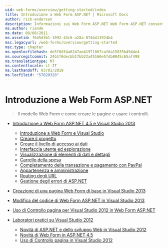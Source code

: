 ```yaml
---
uid: web-forms/overview/getting-started/index
title: Introduzione a Web Form ASP.NET | Microsoft Docs
author: rick-anderson
description: Informazioni sui Web Form ASP.NET Web Form ASP.NET consente di creare siti Web dinamici usando un modello noto di trascinamento e rilascio, basata su eventi. Un'area di progettazione e hund...
ms.author: riande
ms.date: 08/08/2011
ms.assetid: f645d3b1-1092-43c6-a28a-074b413924b4
msc.legacyurl: /web-forms/overview/getting-started
msc.type: chapter
ms.openlocfilehash: de5f8df4a6247ae41971867cafda15835b4944e4
ms.sourcegitcommit: 24b1f6decbb17bb22a45166e5fdb0845c65af498
ms.translationtype: MT
ms.contentlocale: it-IT
ms.lasthandoff: 03/01/2019
ms.locfileid: "57020328"
---
```

<a name="getting-started-with-aspnet-web-forms"></a>Introduzione a Web Form ASP.NET
====================
> Il modello Web Form e come creare le pagine e usare i controlli.


- [Introduzione a Web Form ASP.NET 4.5 e Visual Studio 2013](getting-started-with-aspnet-45-web-forms/index.md)

    - [Introduzione a Web Form e Visual Studio](getting-started-with-aspnet-45-web-forms/introduction-and-overview.md)
    - [Creare il progetto](getting-started-with-aspnet-45-web-forms/create-the-project.md)
    - [Creare il livello di accesso ai dati](getting-started-with-aspnet-45-web-forms/create_the_data_access_layer.md)
    - [Interfaccia utente ed esplorazione](getting-started-with-aspnet-45-web-forms/ui_and_navigation.md)
    - [Visualizzazione di elementi di dati e dettagli](getting-started-with-aspnet-45-web-forms/display_data_items_and_details.md)
    - [Carrello della spesa](getting-started-with-aspnet-45-web-forms/shopping-cart.md)
    - [Completamento della transazione e pagamento con PayPal](getting-started-with-aspnet-45-web-forms/checkout-and-payment-with-paypal.md)
    - [Appartenenza e amministrazione](getting-started-with-aspnet-45-web-forms/membership-and-administration.md)
    - [Routing degli URL](getting-started-with-aspnet-45-web-forms/url-routing.md)
    - [Gestione degli errori di ASP.NET](getting-started-with-aspnet-45-web-forms/aspnet-error-handling.md)
- [Creazione di una pagina Web Form di base in Visual Studio 2013](creating-a-basic-web-forms-page.md)
- [Modifica del codice di Web Form ASP.NET in Visual Studio 2013](code-editing-in-web-forms-pages.md)
- [Uso di Controllo pagina per Visual Studio 2012 in Web Form ASP.NET](using-page-inspector-in-a-visual-studio-11-beta-web-forms-project.md)
- [Laboratori pratici su Visual Studio 2012](hands-on-labs/index.md)

    - [Novità di ASP.NET e dello sviluppo Web in Visual Studio 2012](hands-on-labs/whats-new-in-aspnet-and-web-development-in-visual-studio-2012.md)
    - [Novità di Web Form in ASP.NET 4.5](hands-on-labs/whats-new-in-web-forms-in-aspnet-45.md)
    - [Uso di Controllo pagina in Visual Studio 2012](hands-on-labs/using-page-inspector-in-visual-studio-2012.md)
